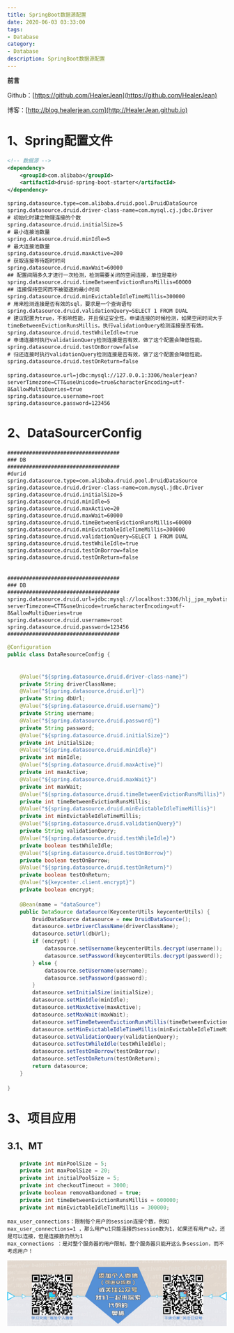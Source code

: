 ```yaml
---
title: SpringBoot数据源配置
date: 2020-06-03 03:33:00
tags: 
- Database
category: 
- Database
description: SpringBoot数据源配置
---
```


**前言**     

 Github：[https://github.com/HealerJean](https://github.com/HealerJean)         

 博客：[http://blog.healerjean.com](http://HealerJean.github.io)          





# 1、Spring配置文件

```xml
<!-- 数据源 -->
<dependency>
    <groupId>com.alibaba</groupId>
    <artifactId>druid-spring-boot-starter</artifactId>
</dependency>
```



```properties
spring.datasource.type=com.alibaba.druid.pool.DruidDataSource
spring.datasource.druid.driver-class-name=com.mysql.cj.jdbc.Driver
# 初始化时建立物理连接的个数
spring.datasource.druid.initialSize=5
# 最小连接池数量
spring.datasource.druid.minIdle=5
# 最大连接池数量
spring.datasource.druid.maxActive=200
# 获取连接等待超时时间
spring.datasource.druid.maxWait=60000
## 配置间隔多久才进行一次检测，检测需要关闭的空闲连接，单位是毫秒
spring.datasource.druid.timeBetweenEvictionRunsMillis=60000
## 连接保持空闲而不被驱逐的最小时间
spring.datasource.druid.minEvictableIdleTimeMillis=300000
# 用来检测连接是否有效的sql，要求是一个查询语句
spring.datasource.druid.validationQuery=SELECT 1 FROM DUAL
# 建议配置为true，不影响性能，并且保证安全性。申请连接的时候检测，如果空闲时间大于timeBetweenEvictionRunsMillis，执行validationQuery检测连接是否有效。
spring.datasource.druid.testWhileIdle=true
# 申请连接时执行validationQuery检测连接是否有效，做了这个配置会降低性能。
spring.datasource.druid.testOnBorrow=false
# 归还连接时执行validationQuery检测连接是否有效，做了这个配置会降低性能。
spring.datasource.druid.testOnReturn=false

spring.datasource.url=jdbc:mysql://127.0.0.1:3306/healerjean?serverTimezone=CTT&useUnicode=true&characterEncoding=utf-8&allowMultiQueries=true
spring.datasource.username=root
spring.datasource.password=123456
```



# 2、DataSourcerConfig

```properties
####################################
### DB
####################################
#durid
spring.datasource.type=com.alibaba.druid.pool.DruidDataSource
spring.datasource.druid.driver-class-name=com.mysql.jdbc.Driver
spring.datasource.druid.initialSize=5
spring.datasource.druid.minIdle=5
spring.datasource.druid.maxActive=20
spring.datasource.druid.maxWait=60000
spring.datasource.druid.timeBetweenEvictionRunsMillis=60000
spring.datasource.druid.minEvictableIdleTimeMillis=300000
spring.datasource.druid.validationQuery=SELECT 1 FROM DUAL
spring.datasource.druid.testWhileIdle=true
spring.datasource.druid.testOnBorrow=false
spring.datasource.druid.testOnReturn=false


####################################
### DB
####################################
spring.datasource.druid.url=jdbc:mysql://localhost:3306/hlj_jpa_mybatis_plus?serverTimezone=CTT&useUnicode=true&characterEncoding=utf-8&allowMultiQueries=true
spring.datasource.druid.username=root
spring.datasource.druid.password=123456
####################################

```



```java
@Configuration
public class DataResourceConfig {
	
	
	@Value("${spring.datasource.druid.driver-class-name}")
	private String driverClassName;
	@Value("${spring.datasource.druid.url}")
	private String dbUrl;
	@Value("${spring.datasource.druid.username}")
	private String username;
	@Value("${spring.datasource.druid.password}")
	private String password;
	@Value("${spring.datasource.druid.initialSize}")
	private int initialSize;
	@Value("${spring.datasource.druid.minIdle}")
	private int minIdle;
	@Value("${spring.datasource.druid.maxActive}")
	private int maxActive;
	@Value("${spring.datasource.druid.maxWait}")
	private int maxWait;
	@Value("${spring.datasource.druid.timeBetweenEvictionRunsMillis}")
	private int timeBetweenEvictionRunsMillis;
	@Value("${spring.datasource.druid.minEvictableIdleTimeMillis}")
	private int minEvictableIdleTimeMillis;
	@Value("${spring.datasource.druid.validationQuery}")
	private String validationQuery;
	@Value("${spring.datasource.druid.testWhileIdle}")
	private boolean testWhileIdle;
	@Value("${spring.datasource.druid.testOnBorrow}")
	private boolean testOnBorrow;
	@Value("${spring.datasource.druid.testOnReturn}")
	private boolean testOnReturn;
	@Value("${keycenter.client.encrypt}")
	private boolean encrypt;
	
	@Bean(name = "dataSource")
	public DataSource dataSource(KeycenterUtils keycenterUtils) {
		DruidDataSource datasource = new DruidDataSource();
		datasource.setDriverClassName(driverClassName);
		datasource.setUrl(dbUrl);
		if (encrypt) {
			datasource.setUsername(keycenterUtils.decrypt(username));
			datasource.setPassword(keycenterUtils.decrypt(password));
		} else {
			datasource.setUsername(username);
			datasource.setPassword(password);
		}
		datasource.setInitialSize(initialSize);
		datasource.setMinIdle(minIdle);
		datasource.setMaxActive(maxActive);
		datasource.setMaxWait(maxWait);
		datasource.setTimeBetweenEvictionRunsMillis(timeBetweenEvictionRunsMillis);
		datasource.setMinEvictableIdleTimeMillis(minEvictableIdleTimeMillis);
		datasource.setValidationQuery(validationQuery);
		datasource.setTestWhileIdle(testWhileIdle);
		datasource.setTestOnBorrow(testOnBorrow);
		datasource.setTestOnReturn(testOnReturn);
		return datasource;
	}
	
}
```

# 3、项目应用

## 3.1、MT

```java
    private int minPoolSize = 5;
    private int maxPoolSize = 20;
    private int initialPoolSize = 5;
    private int checkoutTimeout = 3000;
    private boolean removeAbandoned = true;
    private int timeBetweenEvictionRunsMillis = 600000;
    private int minEvictableIdleTimeMillis = 300000;
```



```
max_user_connections：限制每个用户的session连接个数，例如max_user_connections=1 ，那么用户u1只能连接的session数为1，如果还有用户u2，还是可以连接，但是连接数仍然为1
max_connections ：是对整个服务器的用户限制，整个服务器只能开这么多session，而不考虑用户！
```





















![ContactAuthor](https://raw.githubusercontent.com/HealerJean/HealerJean.github.io/master/assets/img/artical_bottom.jpg)





<link rel="stylesheet" href="https://unpkg.com/gitalk/dist/gitalk.css">

<script src="https://unpkg.com/gitalk@latest/dist/gitalk.min.js"></script> 
<div id="gitalk-container"></div>    
 <script type="text/javascript">
    var gitalk = new Gitalk({
		clientID: `1d164cd85549874d0e3a`,
		clientSecret: `527c3d223d1e6608953e835b547061037d140355`,
		repo: `HealerJean.github.io`,
		owner: 'HealerJean',
		admin: ['HealerJean'],
		id: '2JmawADTILxFblYn',
    });
    gitalk.render('gitalk-container');
</script> 
